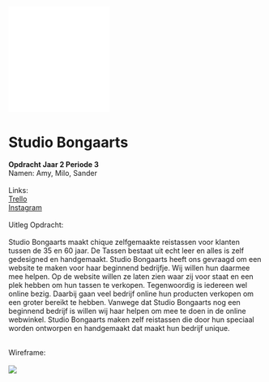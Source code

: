 <img src="studiobongaartslogo.png" width="200"> <!--Logo--> 

# Studio Bongaarts
**Opdracht Jaar 2 Periode 3**<br>
Namen: Amy, Milo, Sander
<br><br>
Links:<br>
[Trello](https://trello.com/b/hSE76ovZ/planning-backlog-studio-bongaarts)<br>
[Instagram](https://www.instagram.com/studiobongaarts/)
<br><br>
Uitleg Opdracht:<br><br>
Studio Bongaarts maakt chique zelfgemaakte reistassen voor klanten tussen de 35 en 60 jaar. De Tassen bestaat uit echt leer en alles is zelf gedesigned en handgemaakt.
Studio Bongaarts heeft ons gevraagd om een website te maken voor haar beginnend bedrijfje. Wij willen hun  daarmee mee helpen. Op de website willen ze laten zien waar zij voor staat en een plek hebben om hun  tassen te verkopen. Tegenwoordig is iedereen wel online bezig. Daarbij gaan veel bedrijf online hun producten verkopen om een groter bereikt te hebben.
Vanwege dat Studio Bongaarts nog een beginnend bedrijf is willen wij haar helpen om mee te doen in de online webwinkel. 
Studio Bongaarts maken zelf reistassen die door hun speciaal worden ontworpen en handgemaakt dat maakt hun bedrijf unique.

<br>
Wireframe: 
<br><br>
<img src="wireframe.png"> <!--Wireframe-->